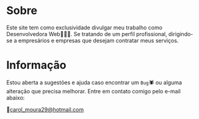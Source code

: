 # Sobre

  Este site tem como exclusividade divulgar meu trabalho como Desenvolvedora Web👩🏼‍💻.
  Se tratando de um perfil profissional, dirigindo-se a empresários e empresas que desejam contratar meus serviços.

# Informação

Estou aberta a sugestões e ajuda caso encontrar um <code>Bug</code>🕷 ou alguma alteração que precisa melhorar. Entre em contato comigo pelo e-mail abaixo:

💌carol_moura29@hotmail.com